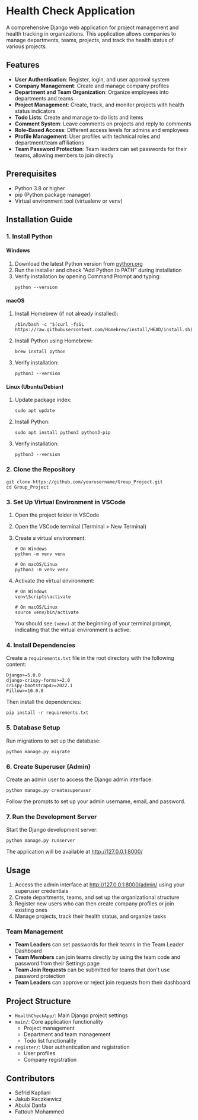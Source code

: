 # Health Check Application

A comprehensive Django web application for project management and health tracking in organizations. This application allows companies to manage departments, teams, projects, and track the health status of various projects.

## Features

- **User Authentication**: Register, login, and user approval system
- **Company Management**: Create and manage company profiles
- **Department and Team Organization**: Organize employees into departments and teams
- **Project Management**: Create, track, and monitor projects with health status indicators
- **Todo Lists**: Create and manage to-do lists and items
- **Comment System**: Leave comments on projects and reply to comments
- **Role-Based Access**: Different access levels for admins and employees
- **Profile Management**: User profiles with technical roles and department/team affiliations
- **Team Password Protection**: Team leaders can set passwords for their teams, allowing members to join directly

## Prerequisites

- Python 3.8 or higher
- pip (Python package manager)
- Virtual environment tool (virtualenv or venv)

## Installation Guide

### 1. Install Python

#### Windows
1. Download the latest Python version from [python.org](https://www.python.org/downloads/windows/)
2. Run the installer and check "Add Python to PATH" during installation
3. Verify installation by opening Command Prompt and typing:
   ```
   python --version
   ```

#### macOS
1. Install Homebrew (if not already installed):
   ```
   /bin/bash -c "$(curl -fsSL https://raw.githubusercontent.com/Homebrew/install/HEAD/install.sh)"
   ```
2. Install Python using Homebrew:
   ```
   brew install python
   ```
3. Verify installation:
   ```
   python3 --version
   ```

#### Linux (Ubuntu/Debian)
1. Update package index:
   ```
   sudo apt update
   ```
2. Install Python:
   ```
   sudo apt install python3 python3-pip
   ```
3. Verify installation:
   ```
   python3 --version
   ```

### 2. Clone the Repository

```
git clone https://github.com/yourusername/Group_Project.git
cd Group_Project
```

### 3. Set Up Virtual Environment in VSCode

1. Open the project folder in VSCode
2. Open the VSCode terminal (Terminal > New Terminal)
3. Create a virtual environment:

   ```
   # On Windows
   python -m venv venv

   # On macOS/Linux
   python3 -m venv venv
   ```

4. Activate the virtual environment:

   ```
   # On Windows
   venv\Scripts\activate

   # On macOS/Linux
   source venv/bin/activate
   ```

   You should see `(venv)` at the beginning of your terminal prompt, indicating that the virtual environment is active.

### 4. Install Dependencies

Create a `requirements.txt` file in the root directory with the following content:

```
Django>=5.0.0
django-crispy-forms>=2.0
crispy-bootstrap4>=2022.1
Pillow>=10.0.0
```

Then install the dependencies:

```
pip install -r requirements.txt
```

### 5. Database Setup

Run migrations to set up the database:

```
python manage.py migrate
```

### 6. Create Superuser (Admin)

Create an admin user to access the Django admin interface:

```
python manage.py createsuperuser
```

Follow the prompts to set up your admin username, email, and password.

### 7. Run the Development Server

Start the Django development server:

```
python manage.py runserver
```

The application will be available at http://127.0.0.1:8000/

## Usage

1. Access the admin interface at http://127.0.0.1:8000/admin/ using your superuser credentials
2. Create departments, teams, and set up the organizational structure
3. Register new users who can then create company profiles or join existing ones
4. Manage projects, track their health status, and organize tasks

### Team Management
- **Team Leaders** can set passwords for their teams in the Team Leader Dashboard
- **Team Members** can join teams directly by using the team code and password from their Settings page
- **Team Join Requests** can be submitted for teams that don't use password protection
- **Team Leaders** can approve or reject join requests from their dashboard

## Project Structure

- `HealthCheckApp/`: Main Django project settings
- `main/`: Core application functionality
  - Project management
  - Department and team management
  - Todo list functionality
- `register/`: User authentication and registration
  - User profiles
  - Company registration


## Contributors

- Sefrid Kapllani
- Jakub Raczkiewicz
- Abulai Danfa
- Fattouh Mohammed
